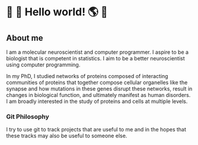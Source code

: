 # :goat: :mount_fuji: Hello world! :earth_americas: :ocean:

## About me

I am a molecular neuroscientist and computer programmer. I aspire to be a
biologist that is competent in statistics. I aim to be a better
neuroscientist using computer programming.

In my PhD, I studied networks of proteins composed of interacting
communities of proteins that together compose cellular organelles like the synapse and how mutations in these
genes disrupt these networks, result in changes in biological function, and
ultimately manifest as human disorders. I am broadly interested in the study of
proteins and cells at multiple levels.

### Git Philosophy

I try to use git to track projects that are useful to me and in the hopes that
these tracks may also be useful to someone else.
